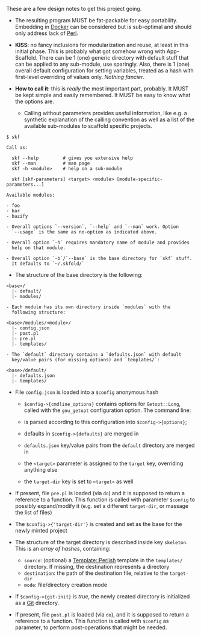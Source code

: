These are a few design notes to get this project going.

- The resulting program MUST be fat-packable for easy portability. Embedding in
  [Docker][] can be considered but is sub-optimal and should only address lack
  of [Perl][].

- **KISS**: no fancy inclusions for modularization and reuse, at least in
  this initial phase. This is probably what got somehow wrong with
  App-Scaffold. There can be 1 (one) generic directory with default stuff
  that can be applied to any sub-module, use sparingly. Also, there is
  1 (one) overall default configuration for setting variables, treated as
  a hash with first-level overriding of values only. *Nothing fancier*.

- **How to call it**: this is *really* the most important part, probably. It
  MUST be kept simple and easily remembered. It MUST be easy to know what the
  options are.

  - Calling without parameters provides useful information, like e.g.
    a synthetic explanation of the calling convention as well as a list of
    the available sub-modules to scaffold specific projects.

```shell
$ skf

Call as:

  skf --help         # gives you extensive help
  skf --man          # man page
  skf -h <module>    # help on a sub-module

  skf [skf-parameters] <target> <module> [module-specific-parameters...]

Available modules:

- foo
- bar
- bazify

```

    - Overall options `--version`, `--help` and `--man` work. Option
      `--usage` is the same as no-option as indicated above.

    - Overall option `-h` requires mandatory name of module and provides
      help on that module.

    - Overall option `-b`/`--base` is the base directory for `skf` stuff.
      It defaults to `~/.skfold/`

- The structure of the base directory is the following:

```text
<base>/
  |- default/
  |- modules/
```

    - Each module has its own directory inside `modules` with the
      following structure:

```text
<base>/modules/<module>/
  |- config.json
  |- post.pl
  |- pre.pl
  |- templates/
```

    - The `default` directory contains a `defaults.json` with default
      key/value pairs (for missing options) and `templates/`:

```text
<base>/default/
  |- defaults.json
  |- templates/
```

- File `config.json` is loaded into a `$config` anonymous hash

    - `$config->{cmdline_options}` contains options for `Getopt::Long`,
      called with the `gnu_getopt` configuration option. The command line:

    - is parsed according to this configuration into `$config->{options}`;
    - defaults in `$config->{defaults}` are merged in
    - `defaults.json` key/value pairs from the `default` directory are
      merged in
    - the `<target>` parameter is assigned to the `target` key, overriding
      anything else
    - the `target-dir` key is set to `<target>` as well

- If present, file `pre.pl` is loaded (via `do`) and it is supposed to
  return a reference to a function. This function is called with parameter
  `$config` to possibly expand/modify it (e.g. set a different
  `target-dir`, or massage the list of files)

- The `$config->{'target-dir'}` is created and set as the base for the
  newly minted project

- The structure of the target directory is described inside key
  `skeleton`. This is an *array of hashes*, containing:

    - `source`: (optional) a [Template::Perlish][] template in the
      `templates/` directory. If missing, the destination represents
      a directory
    - `destination`: the path of the destination file, relative to the
      `target-dir`
    - `mode`: file/directory creation mode

- If `$config->{git-init}` is *true*, the newly created directory is
  initialized as a [Git][] directory.

- If present, file `post.pl` is loaded (via `do`), and it is supposed to
  return a reference to a function. This function is called with `$config`
  as parameter, to perform post-operations that might be needed.

[Docker]: https://www.docker.com/
[Perl]: https://www.perl.org/
[Template::Perlish]: https://metacpan.org/pod/Template::Perlish
[Git]: https://www.git-scm.com/
